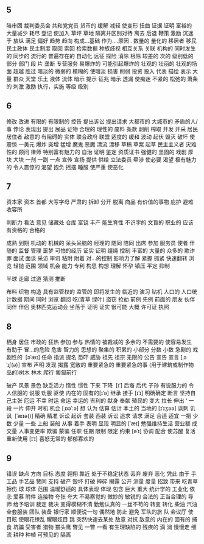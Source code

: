 ##  5

 陪审团 裁判委员会
 共和党党员
 货币的
 缓解 减轻
 使变形 扭曲
 证据 证明
 富裕的
 大量减少 耗尽
 登记 使加入
 草坪 草地
 隔离并区别对待
  离去 后退 
   鞭策 激励
   沉迷于 放纵 满足
   偏好 趋势 趋向
   构成...基础 作为....原因          .
   数量的 量化的
   移居者 移民
   民主政体 民主制度
   取回 索回   检索数据
   种族歧视
   相互关系 关联
   机构的
   同时发生的 同步的
   流行的 普遍存在的
   自动化
   远征 探险
   消除 根除 
    较差的 次的 级别低的        
   部分 部门 段 片
   垄断 专营服务
   易爆炸的 可能引起爆炸的
   壮观的 壮丽的  壮观的场面
   超越 胜过
   暗淡的 微弱的 模糊的  使暗淡
   损害 削弱
   投资 投入
   代表 描绘 表示
   大量 群众
   天堂 乐土
    液体 流体
   暗示 提示 征兆  暗示 透漏
   使痴迷
   不紧的 松弛的 萧条的
   刺激 激励
    执行，实施
   等级 级别


##  6

   修改 改进
   有限的 有限制的
   控告 提出诉讼   提出请求
   大都市的 大城市的
   矛盾的人/事 悖论
   表现出 提出   展品 证物
   合理的 理性的
  废料
   条款
   剥削 榨取 开发 开采
  居民 居住者
   敌意的 有阻碍的
   实体
   联合政府 联盟
   适度的  缓和 
   波动 起伏
   毁灭 破坏 使震惊
   一美元
   爆炸 突增 猛增 
   魔鬼 恶魔
   漂流 漂移 
   草稿 草案  起草
   民主主义者
   灾难性的
   顾问 律师
   特别富有魅力的
   自治
   证明 鉴定 资质证书
   强健的 坚固的
   戏剧
   厚块 大块
   一剂 一副 一点
   宣传 宣扬
   提供 供给
   立法委员
   牵涉 使必要
   渴望 
   极有魅力的 令人震惊的
   渴望 抱负
    摇摆  睡服 
   使严重 使恶化


##  7

   资本家
  资本 首都 大写字母
   严肃的
   拆卸 分开 脱离
   商品 有价值的事物
   庇护 避难 收容所

   判断力 看法 意见
   储藏处 仓库
   富饶 丰产 能生育性
    不识字的 文盲的 
   职业的
   应该 
   有资格的 合格的
            
   成熟 到期
    机动的 机械的 呆头呆脑的
   经理的
  随同 陪同 出席 参加
   服务员 使者  伴随的
   监督 管理
   噩梦 可怕的经历
   证实 证明
   缰绳 控制 
    丰富的 大量的 众多的
   欺诈罪
   面试 面谈 采访 审讯
   粘附 附着
   对...的控制 影响力了解  紧握 抓紧
   快速翻转  浏览 轻抛
   范围 领域 机会 能力
   专利
   构思 构想 理解 怀孕
   镇压 平定 抑制

   半球
   走廊 过道
   猜测 推断 
 
  布料 织物 构造 
   具有监管权的 监管的
   即将发生的 临近的
   演习 钻机 
   人口的  人口统计数据
   期间 同时
   浏览 翻阅  吃(青草 绿叶)
   盗窃 抢劫
   前例 先例  前面的
   朋友 伙伴 同伴 伴侣
   奥林匹克运动会
   坐落于
   证明 证实
   很可能 大概
   许可证 执照


##  8

   栖身 居住
   市政的 
   狂热
   参加 参与
   热情的
   被裁减的 多余的 不需要的
   使容易发生  有助于
   冒...的危险 危害
   智力的 思想的
   聚集的 积累的
   小部分 分数 小数
   急剧的 戏剧性的  [əˈæɪ]
   任命 指派 提名
   恐吓 威胁
   祖先 祖宗
   无限的
   公告 宣告 宣言 [ˌəˈɪʃ(ə)]
  宣布 声明
   发现 揭露
   宽敞的
   重要紧急的  重要紧急的事
   (用于建筑或制作物品的)树木  林木
   爬行 匍匐前行
           
   破产
   风景 景色
   缺乏活力 惰性 惯性
   下来 下降   [ɪˈ]
   后裔 后代 子孙
   有说服力的 令人信服的
   说服 劝服 驱使
   内在的 固有的[ɪˈə]
   继承 接手 [ɪˈɪ]
   明确确定 断言 坚持自己主张
   厄运 不幸
   时运 命运 
   幸运的 吉利的
   献身 奉献
   殖民的
   变大  拉长 伸出  ‘ 一段 一片 伸开
  时机 机会 [ˌɒəˈːə]
  想 认为  估算 估计
   本土的 当地的 [ɪˈɪʒəə]
   讽刺 讥讽  [ˈæɪə()]
   精确 精准
   诉讼 起诉
   套装 西装 诉讼 追求 请求  满足 合适 适宜
   一把 少数 少量 一些
   上船  装船   从事 着手
   表明 显现  明显的 [ˈæɪ]
   勉强维持生活
   营业额 成交量 人事变更率
   欺骗 蒙骗
   任职 任期
   限制 限定 约束 [əˈɪ]
   协调 配合 
   使苏醒 复活  重新使用 [ɪˈɪ]
   喜怒无常的 郁郁寡欢的

##  9

   错误 缺点
   方向 目标 态度
   翱翔 靠近 处于不稳定状态
   丢弃 废弃
   恶化
   凭此 由于
   手工品 手艺品
    赞同 支持
   破产 毁坏  打破 摔碎
   揭露 公开
   测量 度量
   招致 带来
   吃青草 擦伤
   球 球体 范围
   温暖舒适的
   具体表现 体现 包含
   巨大 重大 
   统计学的
   工业化
   依恋 爱慕  附件 连接物
   夸张 夸大
   不易察觉的 微妙的 敏锐的
   合法的 正当合理的
   导师  给予培训
   裁定 裁决
   变得模糊不清
   勤勉认真的 一丝不苟的
   转变 转化
    柴油
   汽油
   全套服装 团队  装备
   银行家
  顺便说一句 偶然地 
   防止 避免
   军队的旅 队
   会议厅
   使目眩  使眼花缭乱  耀眼炫目
   跳 突然快速去某处
   敌意 对抗
   敌意的
   内在的 固有的
   捕食 坑骗   受害者 猎物
   猫头鹰
   瞥见  一瞥 一看
   有生理缺陷的 残疾的
   滴 淌 慢慢走  细流
   耕种 种植
   可预见的
   隔离 
